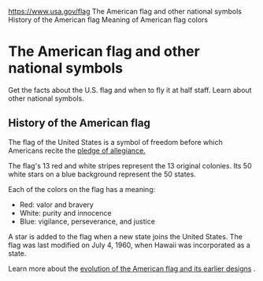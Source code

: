 

https://www.usa.gov/flag
The American flag and other national symbols
History of the American flag
Meaning of American flag colors

The American flag and other national symbols
============================================

Get the facts about the U.S. flag and when to fly it at half staff. Learn about other national symbols.

**History of the American flag**
--------------------------------

The flag of the United States is a symbol of freedom before which Americans recite the
[pledge of allegiance.](https://bensguide.gpo.gov/liberty-bell-1753/35-age-4/apprentice-symbols-of-us-government/86-pledge-of-allegiance-1892)

The flag's 13 red and white stripes represent the 13 original colonies. Its 50 white stars on a blue background represent the 50 states.

Each of the colors on the flag has a meaning:

* Red: valor and bravery
* White: purity and innocence
* Blue: vigilance, perseverance, and justice

A star is added to the flag when a new state joins the United States. The flag was last modified on July 4, 1960, when Hawaii was incorporated as a state.

Learn more about the
[evolution of the American flag and its earlier designs](https://postalmuseum.si.edu/exhibition/long-may-it-wave/the-evolution-of-the-american-flag)
.
